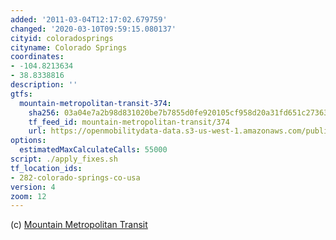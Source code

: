 ```yaml
---
added: '2011-03-04T12:17:02.679759'
changed: '2020-03-10T09:59:15.080137'
cityid: coloradosprings
cityname: Colorado Springs
coordinates:
- -104.8213634
- 38.8338816
description: ''
gtfs:
  mountain-metropolitan-transit-374:
    sha256: 03a04e7a2b98d831020be7b7855d0fe920105cf958d20a31fd651c273636f777
    tf_feed_id: mountain-metropolitan-transit/374
    url: https://openmobilitydata-data.s3-us-west-1.amazonaws.com/public/feeds/mountain-metropolitan-transit/374/20170407/gtfs.zip
options:
  estimatedMaxCalculateCalls: 55000
script: ./apply_fixes.sh
tf_location_ids:
- 282-colorado-springs-co-usa
version: 4
zoom: 12
---
```


(c) [Mountain Metropolitan Transit](http://www.mmtransit.com/)
